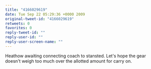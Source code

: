 ```yaml
---
title: "4166029619"
date: Tue Sep 22 05:29:36 +0000 2009
original-tweet-id: "4166029619"
retweets: 0
favorites: 0
reply-tweet-id: ""
reply-user-id: ""
reply-user-screen-name: ""
---
```

Heathow awaiting connecting coach to stansted. Let's hope the gear doesn't weigh too much over the allotted amount for carry on.
